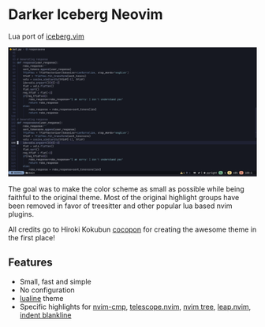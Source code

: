 # Darker Iceberg Neovim

Lua port of [iceberg.vim](https://github.com/cocopon/iceberg.vim)

![Screenshot](https://raw.githubusercontent.com/1amSimp1e/iceberg.nvim/main/assets/preview.png)

The goal was to make the color scheme as small as possible while being faithful to the original theme.
Most of the original highlight groups have been removed in favor of treesitter and other popular lua based nvim plugins.

All credits go to Hiroki Kokubun [cocopon](https://github.com/cocopon) for creating the awesome theme in the first place!

## Features

* Small, fast and simple
* No configuration
* [lualine](https://github.com/nvim-lualine/lualine.nvim) theme
* Specific highlights for [nvim-cmp](https://github.com/hrsh7th/nvim-cmp), [telescope.nvim](https://github.com/nvim-telescope/telescope.nvim), [nvim tree](https://github.com/nvim-tree/nvim-tree.lua), [leap.nvim](https://github.com/ggandor/leap.nvim), [indent blankline](https://github.com/lukas-reineke/indent-blankline.nvim)
